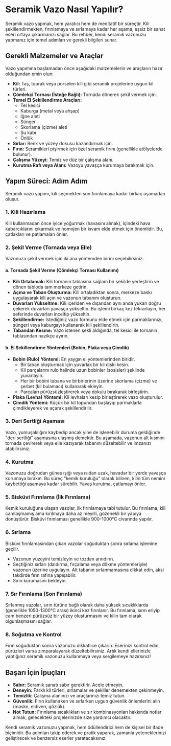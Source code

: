 # Seramik Vazo Nasıl Yapılır?

Seramik vazo yapmak, hem yaratıcı hem de meditatif bir süreçtir. Kili şekillendirmekten, fırınlamaya ve sırlamaya kadar her aşama, eşsiz bir sanat eseri ortaya çıkarmanızı sağlar. Bu rehber, kendi seramik vazonuzu yapmanız için temel adımları ve gerekli bilgileri sunar.

## Gerekli Malzemeler ve Araçlar

Vazo yapımına başlamadan önce aşağıdaki malzemelerin ve araçların hazır olduğundan emin olun:

-   **Kil:** Taş, toprak veya porselen kili gibi seramik projelerine uygun kil türleri.
-   **Çömlekçi Tornası (İsteğe Bağlı):** Tornada dönerek şekil vermek için.
-   **Temel El Şekillendirme Araçları:**
    -   Tel kesici
    -   Kaburga (metal veya ahşap)
    -   İğne aleti
    -   Sünger
    -   Skorlama (çizme) aleti
    -   Su kabı
    -   Önlük
-   **Sırlar:** Renk ve yüzey dokusu kazandırmak için.
-   **Fırın:** Seramikleri pişirmek için özel seramik fırını (genellikle atölyelerde bulunur).
-   **Çalışma Yüzeyi:** Temiz ve düz bir çalışma alanı.
-   **Kurutma Rafı veya Alanı:** Vazoyu yavaşça kurumaya bırakmak için.

## Yapım Süreci: Adım Adım

Seramik vazo yapımı, kili seçmekten son fırınlamaya kadar birkaç aşamadan oluşur.

### 1. Kili Hazırlama

Kili kullanmadan önce iyice yoğurmak (havasını almak), içindeki hava kabarcıklarını çıkarmak ve homojen bir kıvam elde etmek için önemlidir. Bu, çatlakları ve patlamaları önler.

### 2. Şekil Verme (Tornada veya Elle)

Vazonuza şekil vermek için iki ana yöntemden birini seçebilirsiniz:

#### a. Tornada Şekil Verme (Çömlekçi Tornası Kullanımı)

-   **Kili Ortalamak:** Kili tornanın tablasına sağlam bir şekilde yerleştirin ve dönen tabloda tam merkeze getirin.
-   **Açma ve Taban Oluşturma:** Kili ortaladıktan sonra, merkeze baskı uygulayarak kili açın ve vazonun tabanını oluşturun.
-   **Duvarları Yükseltme:** Kili içeriden ve dışarıdan aynı anda yukarı doğru çekerek duvarları yavaşça yükseltin. Bu işlemi birkaç kez tekrarlayın, her seferinde duvarları inceltip yükseltin.
-   **Şekillendirme:** İstediğiniz vazo formunu elde etmek için parmaklarınızı, süngeri veya kaburgayı kullanarak kili şekillendirin.
-   **Tabandan Kesme:** Vazo istenen şekli aldığında, tel kesici ile tornanın tablasından nazikçe ayırın.

#### b. El Şekillendirme Yöntemleri (Bobin, Plaka veya Çimdik)

-   **Bobin (Rulo) Yöntemi:** En yaygın el yöntemlerinden biridir.
    -   Bir taban oluşturmak için yuvarlak bir kil diski kesin.
    -   Kil parçalarını rulo halinde uzun bobinler (sosisler) şeklinde yuvarlayın.
    -   Her bir bobini tabana ve birbirlerinin üzerine skorlama (çizme) ve şerbet (kil bulamacı) kullanarak ekleyin.
    -   Parçaları pürüzsüzleştirerek veya dokulu bırakarak birleştirin.
-   **Plaka (Levha) Yöntemi:** Kil levhaları kesip birleştirerek vazo oluşturulur.
-   **Çimdik Yöntemi:** Küçük bir kil topundan başlayıp parmaklarla çimdikleyerek ve açarak şekillendirilir.

### 3. Deri Sertliği Aşaması

Vazo, yumuşaklığını kaybedip ancak yine de işlenebilir duruma geldiğinde "deri sertliği" aşamasına ulaşmış demektir. Bu aşamada, vazonun alt kısmını tornada çevirerek veya elle kazıyarak tabanını düzeltebilir ve imzanızı atabilirsiniz.

### 4. Kurutma

Vazonuzu doğrudan güneş ışığı veya ısıdan uzak, havadar bir yerde yavaşça kurumaya bırakın. Bu süreç "kemik kuruluğu" olarak bilinen, kilin tüm nemini kaybettiği aşamaya kadar sürebilir. Yavaş kurutma, çatlamayı önler.

### 5. Bisküvi Fırınlama (İlk Fırınlama)

Kemik kuruluğuna ulaşan vazolar, ilk fırınlamaya tabi tutulur. Bu fırınlama, kili camlaşmamış ama kırılmaya daha az meyilli, gözenekli bir yapıya dönüştürür. Bisküvi fırınlaması genellikle 900-1000°C civarında yapılır.

### 6. Sırlama

Bisküvi fırınlamasından çıkan vazolar soğuduktan sonra sırlama işlemine geçilir.

-   Vazonun yüzeyini temizleyin ve tozdan arındırın.
-   Seçtiğiniz sırları (daldırma, fırçalama veya dökme yöntemleriyle) vazonun üzerine uygulayın. Alt tabanın sırlanmamasına dikkat edin, aksi takdirde fırın rafına yapışabilir.
-   Sırın kurumasını bekleyin.

### 7. Sır Fırınlama (Son Fırınlama)

Sırlanmış vazolar, sırın türüne bağlı olarak daha yüksek sıcaklıklarda (genellikle 1050-1300°C arası) ikinci kez fırınlanır. Bu fırınlama, sırın eriyip cam benzeri pürüzsüz bir yüzey oluşturmasını ve kilin tam olarak olgunlaşmasını sağlar.

### 8. Soğutma ve Kontrol

Fırın soğuduktan sonra vazonuzu dikkatlice çıkarın. Eserinizi kontrol edin, pürüzleri varsa zımparalayarak düzeltebilirsiniz. Artık kendi ellerinizle yaptığınız seramik vazonuzu kullanmaya veya sergilemeye hazırsınız!

## Başarı İçin İpuçları

-   **Sabır:** Seramik sanatı sabır gerektirir. Acele etmeyin.
-   **Deneyin:** Farklı kil türleri, sırlamalar ve şekiller denemekten çekinmeyin.
-   **Temizlik:** Çalışma alanınızı ve araçlarınızı temiz tutun.
-   **Güvenlik:** Fırın kullanırken ve sırlarken uygun güvenlik önlemlerini alın (maske, eldiven, gözlük).
-   **Not Tutun:** Fırınlama sıcaklıkları ve sır kombinasyonları hakkında notlar almak, gelecekteki projelerinizde size yardımcı olacaktır.

Kendi seramik vazonuzu yapmak, hem ödüllendirici hem de kişisel bir ifade biçimidir. Bu adımları takip ederek ve pratik yaparak, zamanla yeteneklerinizi geliştirecek ve benzersiz eserler yaratacaksınız.